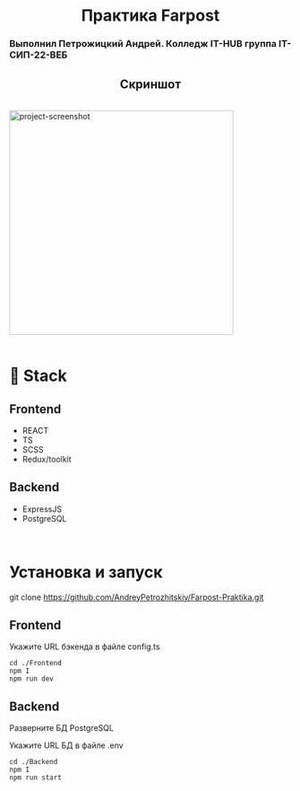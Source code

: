 <h1 align="center" id="title">Практика Farpost</h1>
<h3 id="description">Выполнил Петрожицкий Андрей. Колледж IT-HUB группа IT-СИП-22-ВЕБ</h3>
<h2 align="center">Скриншот</h2>
<br/>
<img src="https://i.postimg.cc/qMvBy2JR/2024-03-29-14-43-01.png" alt="project-screenshot" width="400" height="400/">
<br/>
<br/>
<h1>🧐 Stack</h1>

<h2>Frontend</h2>
<ul>
<li>REACT</li>
<li>TS</li>
<li>SCSS</li>
<li>Redux/toolkit</li>
</ul>
<h2>Backend</h2>
<ul>
<li>ExpressJS</li>
<li>PostgreSQL</li>

</ul>
<br/>
<h1>Установка и запуск</h1>

git clone https://github.com/AndreyPetrozhitskiy/Farpost-Praktika.git



<h2>Frontend</h2>
<p>Укажите URL бэкенда в файле config.ts<p>



`cd ./Frontend`
<br/>
`npm I`
<br/>
`npm run dev`
<h2>Backend</h2>
<p>Разверните БД PostgreSQL<p>
<p>Укажите URL  БД в файле .env<p>



`cd ./Backend`
<br/>
`npm I`
<br/>
`npm run start`
